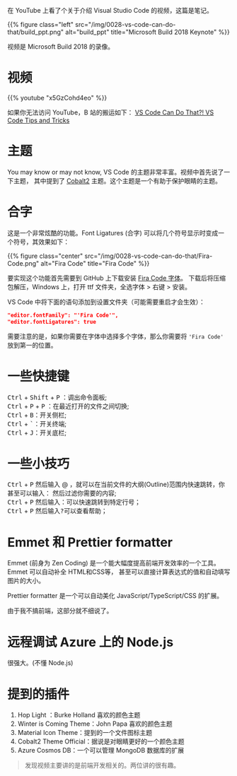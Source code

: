 在 YouTube 上看了个关于介绍 Visual Studio Code 的视频，这篇是笔记。
<!--more-->

{{% figure class="left" src="/img/0028-vs-code-can-do-that/build_ppt.png" alt="build_ppt" title="Microsoft Build 2018 Keynote" %}}

视频是 Microsoft Build 2018 的录像。

# 视频

{{% youtube "x5GzCohd4eo" %}}

如果你无法访问 YouTube，B 站的搬运如下：
[VS Code Can Do That?! VS Code Tips and Tricks](https://www.bilibili.com/video/av34408553)

# 主题

You may know or may not know, VS Code 的主题非常丰富。视频中首先说了一下主题，
其中提到了 [Cobalt2](https://marketplace.visualstudio.com/items?itemName=wesbos.theme-cobalt2) 主题。这个主题是一个有助于保护眼睛的主题。

# 合字

这是一个非常炫酷的功能。Font Ligatures (合字) 可以将几个符号显示时变成一个符号，其效果如下：

{{% figure class="center" src="/img/0028-vs-code-can-do-that/Fira-Code.png" alt="Fira Code" title="Fira Code" %}}

要实现这个功能首先需要到 GitHub 上下载安装 [Fira Code 字体](https://github.com/tonsky/FiraCode)。
下载后将压缩包解压，Windows 上，打开 ttf 文件夹，全选字体 > 右键 > 安装。  

VS Code 中将下面的语句添加到设置文件夹（可能需要重启才会生效）：

``` json
"editor.fontFamily": "'Fira Code'",
"editor.fontLigatures": true
```

需要注意的是，如果你需要在字体中选择多个字体，那么你需要将 `'Fira Code'` 放到第一的位置。

# 一些快捷键

<kbd>Ctrl</kbd> + <kbd>Shift</kbd> + <kbd>P</kbd> ：调出命令面板;  
<kbd>Ctrl</kbd> + <kbd>P</kbd> + <kbd>P</kbd> ：在最近打开的文件之间切换;  
<kbd>Ctrl</kbd> + <kbd>B</kbd>：开关侧栏;  
<kbd>Ctrl</kbd> + <kbd>`</kbd>：开关终端;  
<kbd>Ctrl</kbd> + <kbd>J</kbd>：开关底栏;  

# 一些小技巧

<kbd>Ctrl</kbd> + <kbd>P</kbd> 然后输入 @ ，就可以在当前文件的大纲(Outline)范围内快速跳转，你甚至可以输入<kbd>：</kbd> 然后过滤你需要的内容;  
<kbd>Ctrl</kbd> + <kbd>P</kbd> 然后输入<kbd>：</kbd>可以快速跳转到特定行号；  
<kbd>Ctrl</kbd> + <kbd>P</kbd> 然后输入<kbd>?</kbd>可以查看帮助；  

# Emmet 和 Prettier formatter

Emmet (前身为 Zen Coding) 是一个能大幅度提高前端开发效率的一个工具。Emmet 可以自动补全 HTML和CSS等，
甚至可以直接计算表达式的值和自动填写图片的大小。  

Prettier formatter 是一个可以自动美化 JavaScript/TypeScript/CSS 的扩展。  

由于我不搞前端，这部分就不细说了。  

# 远程调试 Azure 上的 Node.js

很强大。(不懂 Node.js)

# 提到的插件

1. Hop Light ：Burke Holland 喜欢的颜色主题
2. Winter is Coming Theme：John Papa 喜欢的颜色主题
3. Material Icon Theme：提到的一个文件图标主题
4. Cobalt2 Theme Official：据说是对眼睛更好的一个颜色主题
5. Azure Cosmos DB：一个可以管理 MongoDB 数据库的扩展

>发现视频主要讲的是前端开发相关的。两位讲的很有趣。    

